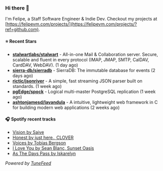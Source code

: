 ### Hi there 👋

I'm Felipe, a Staff Software Engineer & Indie Dev. Checkout my projects at [https://felipevm.com/projects/](https://felipevm.com/projects/?ref=github.com).

#### ⭐ Recent Stars
- **[stalwartlabs/stalwart](https://github.com/stalwartlabs/stalwart)** - All-in-one Mail &amp; Collaboration server. Secure, scalable and fluent in every protocol (IMAP, JMAP, SMTP, CalDAV, CardDAV, WebDAV). (1 day ago)
- **[sierra-db/sierradb](https://github.com/sierra-db/sierradb)** - SierraDB: The immutable database for events (2 days ago)
- **[rictic/jsonriver](https://github.com/rictic/jsonriver)** - A simple, fast streaming JSON parser built on standards. (1 week ago)
- **[pgEdge/spock](https://github.com/pgEdge/spock)** - Logical multi-master PostgreSQL replication (1 week ago)
- **[ashtonjamesd/lavandula](https://github.com/ashtonjamesd/lavandula)** - A intuitive, lightweight web framework in C for building modern web applications (2 weeks ago)

#### 🎧 Spotify recent tracks
- [Vision by Saive](https://open.spotify.com/track/50uwBWX5qHTrE8vhkMEIB8)
- [Honest by just here., CLOVER](https://open.spotify.com/track/0LWPhTRMJfWF5AipqXDPFX)
- [Voices by Tobias Bergson](https://open.spotify.com/track/3OhbKriIb52oPlq7wdNMzz)
- [I Love You by Sean Blanc, Sunset Oasis](https://open.spotify.com/track/6xnrV3afOQLcd0810MRL4A)
- [As The Days Pass by Iskarelyn](https://open.spotify.com/track/2V7rDDFFDNBQAIOx1Usq7j)

_Powered by [TuneFeed](https://tunefeed.app?ref=github.com)_
